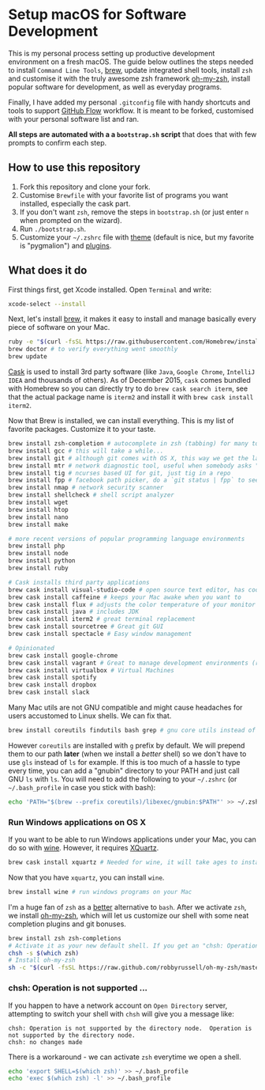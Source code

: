 # Setup macOS for Software Development

This is my personal process setting up productive development environment on a fresh macOS. The guide below outlines the 
steps needed to install `Command Line Tools`, [brew](http://brew.sh/), update integrated shell tools, install `zsh` and 
customise it with the truly awesome zsh framework [oh-my-zsh](https://github.com/robbyrussell/oh-my-zsh), install popular
software for development, as well as everyday programs.

Finally, I have added my personal `.gitconfig` file with handy shortcuts and tools to support 
[GitHub Flow](https://guides.github.com/introduction/flow/) workflow. It is meant to be forked, customised with your 
personal software list and ran.

**All steps are automated with a a `bootstrap.sh` script** that does that with few prompts to confirm each step. 

## How to use this repository

1. Fork this repository and clone your fork.
2. Customise `Brewfile` with your favorite list of programs you want installed, especially the cask part.
3. If you don't want `zsh`, remove the steps in `bootstrap.sh` (or just enter `n` when prompted on the wizard).
4. Run `./bootstrap.sh`.
5. Customize your `~/.zshrc` file with [theme](https://wiki.github.com/robbyrussell/oh-my-zsh/themes) (default is nice, 
but my favorite is "pygmalion") and [plugins](https://github.com/robbyrussell/oh-my-zsh/wiki/Plugins).

## What does it do

First things first, get Xcode installed. Open `Terminal` and write:

```bash
xcode-select --install
```

Next, let's install [brew](http://brew.sh/), it makes it easy to install and
manage basically every piece of software on your Mac.

```bash
ruby -e "$(curl -fsSL https://raw.githubusercontent.com/Homebrew/install/master/install)"
brew doctor # to verify everything went smoothly
brew update
```

[Cask](https://github.com/caskroom/homebrew-cask) is used to install 3rd party software (like `Java`, `Google Chrome`, 
`IntelliJ IDEA` and thousands of others). As of December 2015, `cask` comes bundled with Homebrew so you can directly 
try to do `brew cask search iterm`, see that the actual package name is `iterm2` and install it with 
`brew cask install iterm2`.

Now that Brew is installed, we can install everything. This is my list of favorite packages. Customize it to your taste.

```bash
brew install zsh-completion # autocomplete in zsh (tabbing) for many tools
brew install gcc # this will take a while...
brew install git # although git comes with OS X, this way we get the latest version
brew install mtr # network diagnostic tool, useful when somebody asks "did the internet just stop?"
brew install tig # ncurses based UI for git, just tig in a repo
brew install fpp # facebook path picker, do a `git status | fpp` to see what it can do
brew install nmap # network security scanner
brew install shellcheck # shell script analyzer
brew install wget
brew install htop
brew install nano
brew install make

# more recent versions of popular programming language environments
brew install php
brew install node
brew install python
brew install ruby

# Cask installs third party applications
brew cask install visual-studio-code # open source text editor, has cool VCS features
brew cask install caffeine # keeps your Mac awake when you want to
brew cask install flux # adjusts the color temperature of your monitor to ease it on your eyes
brew cask install java # includes JDK
brew cask install iterm2 # great terminal replacement
brew cask install sourcetree # Great git GUI
brew cask install spectacle # Easy window management

# Opinionated
brew cask install google-chrome
brew cask install vagrant # Great to manage development environments (requires VM software)
brew cask install virtualbox # Virtual Machines
brew cask install spotify
brew cask install dropbox
brew cask install slack
```

Many Mac utils are not GNU compatible and might cause headaches for users accustomed to Linux shells. We can fix that.

```bash
brew install coreutils findutils bash grep # gnu core utils instead of the old and weird ones shipped with MacOS
```

However `coreutils` are installed with `g` prefix by default. We will prepend them to our path **later** (when we 
install a *better* shell) so we don't have to use `gls` instead of `ls` for example. If this is too much of a hassle to 
type every time, you can add a "gnubin" directory to your PATH and just call GNU `ls` with `ls`. You will need to add 
the following to your `~/.zshrc` (or `~/.bash_profile` in case you stick with bash):

```bash
echo 'PATH="$(brew --prefix coreutils)/libexec/gnubin:$PATH"' >> ~/.zshrc
```

### Run Windows applications on OS X

If you want to be able to run Windows applications under your Mac, you can do so with [wine](https://www.winehq.org/). However, it requires [XQuartz](http://xquartz.macosforge.org/landing/).

```bash
brew cask install xquartz # Needed for wine, it will take ages to install, be patient
```

Now that you have `xquartz`, you can install `wine`.

```bash
brew install wine # run windows programs on your Mac
```

I'm a huge fan of `zsh` as a [better](http://www.slideshare.net/jaguardesignstudio/why-zsh-is-cooler-than-your-shell-16194692)
alternative to `bash`. After we activate `zsh`, we install [oh-my-zsh](https://github.com/robbyrussell/oh-my-zsh), which 
will let us customize our shell with some neat completion plugins and git bonuses.

```bash
brew install zsh zsh-completions
# Activate it as your new default shell. If you get an "chsh: Operation is not supported..." error, read below.
chsh -s $(which zsh)
# Install oh-my-zsh
sh -c "$(curl -fsSL https://raw.github.com/robbyrussell/oh-my-zsh/master/tools/install.sh)"
```

### chsh: Operation is not supported ...

If you happen to have a network account on `Open Directory` server, attempting to switch your shell with `chsh` will 
give you a message like:

```
chsh: Operation is not supported by the directory node.  Operation is not supported by the directory node.
chsh: no changes made
```

There is a workaround - we can activate `zsh` everytime we open a shell.

```bash
echo 'export SHELL=$(which zsh)' >> ~/.bash_profile
echo 'exec $(which zsh) -l' >> ~/.bash_profile
```
